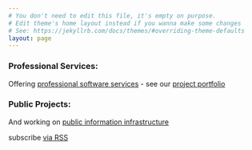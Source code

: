```yaml
---
# You don't need to edit this file, it's empty on purpose.
# Edit theme's home layout instead if you wanna make some changes
# See: https://jekyllrb.com/docs/themes/#overriding-theme-defaults
layout: page
---
```


### Professional Services:
Offering [professional software services](services) - see our [project portfolio](projects)


### Public Projects:
And working on [public information infrastructure](publicwork)


<p class="rss-subscribe">subscribe <a href="/feed.xml">via RSS</a></p>


